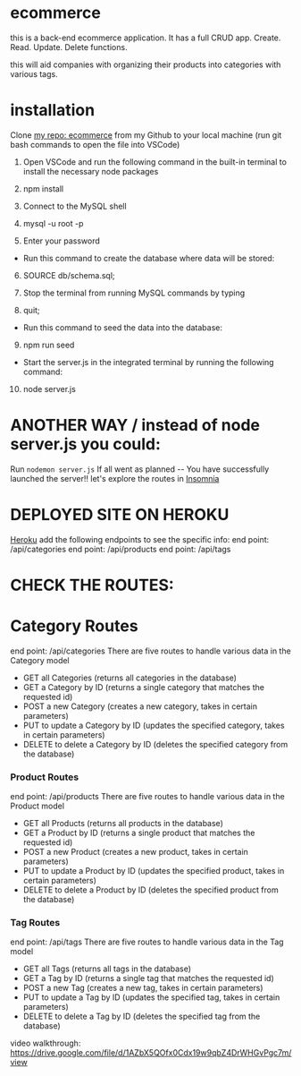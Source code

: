 # ecommerce
this is a back-end ecommerce application. It has a full CRUD app. Create. Read. Update. Delete functions.

this will aid companies with organizing their products into categories with various tags.

# installation
Clone [my repo: ecommerce](https://github.com/ChrissieSparling/ecommerce) from my Github to your local machine (run git bash commands to open the file into VSCode)
1. Open VSCode and run the following command in the built-in terminal to install the necessary node packages

2. npm install

3. Connect to the MySQL shell 

4. mysql -u root -p

5. Enter your password 
- Run this command to create the database where data will be stored:

6. SOURCE db/schema.sql;

7. Stop the terminal from running MySQL commands by typing

8. quit;

- Run this command to seed the data into the database:

9. npm run seed

- Start the server.js in the integrated terminal by running the following command:

10. node server.js

# ANOTHER WAY / instead of node server.js you could:
  Run `nodemon server.js` 
  If all went as planned -- You have successfully launched the server!! let's explore the routes in [Insomnia](https://insomnia.rest/)


# DEPLOYED SITE ON HEROKU
[Heroku](https://ecommerce-back-end-2022.herokuapp.com/)
add the following endpoints to see the specific info:
end point:   /api/categories
end point:   /api/products
end point:   /api/tags

# CHECK THE ROUTES:
# Category Routes
end point:   /api/categories
There are five routes to handle various data in the Category model
- GET all Categories (returns all categories in the database)
- GET a Category by ID (returns a single category that matches the requested id)
- POST a new Category (creates a new category, takes in certain parameters)
- PUT to update a Category by ID (updates the specified category, takes in certain parameters)
- DELETE to delete a Category by ID (deletes the specified category from the database)

### Product Routes
end point:   /api/products
There are five routes to handle various data in the Product model
- GET all Products (returns all products in the database)
- GET a Product by ID (returns a single product that matches the requested id)
- POST a new Product (creates a new product, takes in certain parameters)
- PUT to update a Product by ID (updates the specified product, takes in certain parameters)
- DELETE to delete a Product by ID (deletes the specified product from the database)

### Tag Routes
end point:   /api/tags
There are five routes to handle various data in the Tag model
- GET all Tags (returns all tags in the database)
- GET a Tag by ID (returns a single tag that matches the requested id)
- POST a new Tag (creates a new tag, takes in certain parameters)
- PUT to update a Tag by ID (updates the specified tag, takes in certain parameters)
- DELETE to delete a Tag by ID (deletes the specified tag from the database)

video walkthrough:
https://drive.google.com/file/d/1AZbX5QOfx0Cdx19w9qbZ4DrWHGvPgc7m/view
